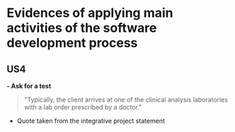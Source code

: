 # Evidences of applying main activities of the software development process
## US4
**- Ask for a test**
>"Typically, the client arrives at one of the clinical analysis laboratories with a lab order prescribed by
a doctor."
- Quote taken from the integrative project statement